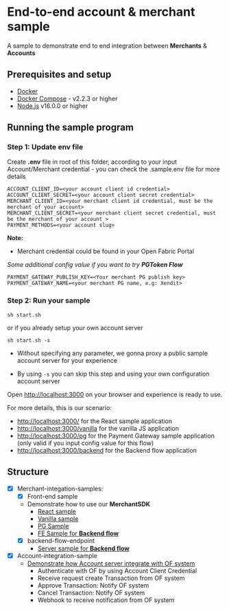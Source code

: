 # End-to-end account & merchant sample

A sample to demonstrate end to end integration between ****Merchants**** & ****Accounts****

## Prerequisites and setup

* [Docker](https://www.docker.com/products/overview)
* [Docker Compose](https://docs.docker.com/compose/overview/) - v2.2.3 or higher
* [Node.js](https://nodejs.org/en/) v16.0.0 or higher

## Running the sample program

### Step 1: Update env file

Create **.env** file in root of this folder, according to your input Account/Merchant credential - you can check the .sample.env file for more details

```shell
ACCOUNT_CLIENT_ID=<your account client id credential>
ACCOUNT_CLIENT_SECRET=<your account client secret credential>
MERCHANT_CLIENT_ID=<your merchant client id credential, must be the merchant of your account>
MERCHANT_CLIENT_SECRET=<your merchant client secret credential, must be the merchant of your account >
PAYMENT_METHODS=<your account slug>
```

**Note:**

* Merchant credential could be found in your Open Fabric Portal

*Some additional config value if you want to try ***PGToken Flow****

```shell
PAYMENT_GATEWAY_PUBLISH_KEY=<Your merchant PG publish key>
PAYMENT_GATEWAY_NAME=<your merchant PG name, e.g: Xendit>
```

### Step 2: Run your sample

```shell
sh start.sh
```

or if you already setup your own account server

```shell
sh start.sh -s
```

* Without specifying any parameter, we gonna proxy a public sample account server for your experience

* By using `-s` you can skip this step and using your own configuration account server

Open <http://localhost:3000> on your browser and experience is ready to use.

For more details, this is our scenario:

* [http://localhost:3000/](http://localhost:3000/) for the React sample application
* [http://localhost:3000/vanilla](http://localhost:3000/vanilla) for the vanilla JS application
* [http://localhost:3000/pg](http://localhost:3000/pg) for the Payment Gateway sample application (only valid if you input config value for this flow)
* [http://localhost:3000/backend](http://localhost:3000/backend) for the Backend flow application

## Structure

* [x] Merchant-integation-samples:
  * [x] Front-end sample
  * Demonstrate how to use our **MerchantSDK** 
    * [React sample](merchant-integration-samples/frontend-sample/src/FillSample.tsx) 
    * [Vanilla sample](merchant-integration-samples/frontend-sample/server/public/vanilla.html)
    * [PG Sample](merchant-integration-samples/frontend-sample/src/PGSample.tsx)
    * [FE Sample for **Backend flow**](merchant-integration-samples/frontend-sample/src/BackendSample.tsx)
  * [x] backend-flow-endpoint
    * [Server  sample for **Backend flow**](merchant-integration-samples/backend-flow-endpoint/index.js)
* [x] Account-integration-sample
  * [Demonstrate how Account server integrate with OF system](account-integration-sample/index.js)
    * Authenticate with OF by using Account Client Credential
    * Receive request create Transaction from OF system
    * Approve Transaction: Notify OF system
    * Cancel Transaction: Notify OF system
    * Webhook to receive notification from OF system
